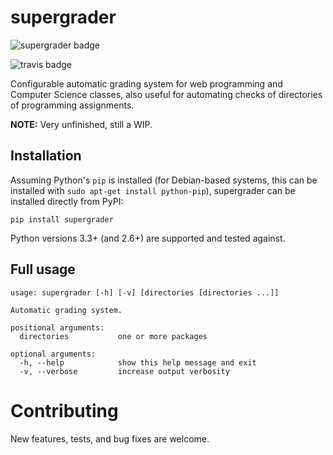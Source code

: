 # supergrader

![supergrader badge](https://badge.fury.io/py/supergrader.png)

![travis badge](https://travis-ci.org/michaelpb/supergrader.png?branch=master)

Configurable automatic grading system for web programming and Computer Science
classes, also useful for automating checks of directories of programming
assignments.

**NOTE:** Very unfinished, still a WIP.


## Installation

Assuming Python's `pip` is installed (for Debian-based systems, this can be
installed with `sudo apt-get install python-pip`), supergrader can be installed
directly from PyPI:

```
pip install supergrader
```

Python versions 3.3+ (and 2.6+) are supported and tested against.

## Full usage

```
usage: supergrader [-h] [-v] [directories [directories ...]]

Automatic grading system.

positional arguments:
  directories           one or more packages

optional arguments:
  -h, --help            show this help message and exit
  -v, --verbose         increase output verbosity
```

# Contributing

New features, tests, and bug fixes are welcome.
